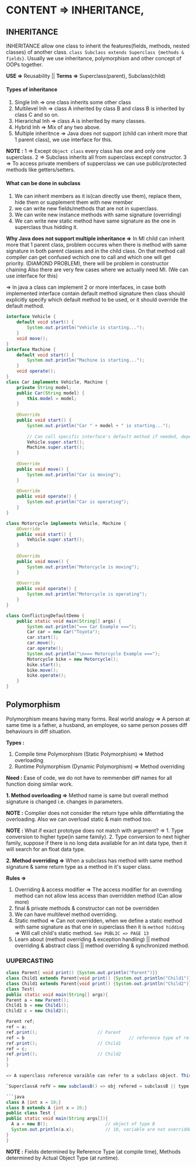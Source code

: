# CONTENT => INHERITANCE, 

## INHERITANCE

INHERITANCE allow one class to inherit the features(fields, methods, nested classes) of another class. `class Subclass extends Superclass {methods & fields}`. Usually we use inheritance, polymorphism and other concept of OOPs together.

**USE =>** Reusability || **Terms =>** Superclass(parent), Subclass(child)

#### Types of inheritance
1. Single Inh => one class inherits some other class
2. Multilevel Inh => class A inherited by class B and class B is inherited by class C and so on.
3. Hierarichal Inh => class A is inherited by many classes.
4. Hybrid Inh => Mix of any two above.
5. Multiple inheritnce => Java does not support (child can inherit more that 1 parent class), we use interface for this.

**NOTE :** 1 => Except `Object class` every class has one and only one superclass. 2 => Subclass inherits all from superclass except constructor. 3 => To access private members of supperclass we can use public/protected methods like getters/setters.

#### What can be done in subclass
1. We can inherit members as it is(can directly use them), replace them, hide them or supplement them with new member
2. we can write new fields/methods that are not in superclass.
3. We can write new instance methods with same signature (overriding)
4. We can write new static method have same signature as the one in superclass thus hidding it.

**Why Java does not support multiple inheritance =>** In MI child can inherit more that 1 parent class, problem occures when there is method with same signature in both parent classes and in the child class. On that method call compiler can get confused wchich one to call and which one will get priority. (DIAMOND PROBLEM), there will be problem in constructor chaining Also there are very few cases where we actually need MI. (We can use interface for this)

=> In java a class can implement 2 or more interfaces, in case both implemented interface contain default method signature then class should explicitly specify which default method to be used, or it should override the default method.

```java
interface Vehicle {
    default void start() {
        System.out.println("Vehicle is starting...");
    }
    void move();
}
interface Machine {
    default void start() {
        System.out.println("Machine is starting...");
    }
    void operate();
}
class Car implements Vehicle, Machine {
    private String model;
    public Car(String model) {
        this.model = model;
    }
    
    @Override
    public void start() {
        System.out.println("Car " + model + " is starting...");
        
        // Can call specific interface's default method if needed, depends on what you want to call
        Vehicle.super.start();  
        Machine.super.start();  
    }
    
    @Override
    public void move() {
        System.out.println("Car is moving");
    }
    
    @Override
    public void operate() {
        System.out.println("Car is operating");
    }
}

class Motorcycle implements Vehicle, Machine {
    @Override
    public void start() {
        Vehicle.super.start();
    }
    
    @Override
    public void move() {
        System.out.println("Motorcycle is moving");
    }
    
    @Override
    public void operate() {
        System.out.println("Motorcycle is operating");
    }
}

class ConflictingDefaultDemo {
    public static void main(String[] args) {
        System.out.println("=== Car Example ===");
        Car car = new Car("Toyota");
        car.start();
        car.move();
        car.operate();
        System.out.println("\n=== Motorcycle Example ===");
        Motorcycle bike = new Motorcycle();
        bike.start();
        bike.move();
        bike.operate();
    }
}
```

## Polymorphism 

Polymorphism means having many forms. Real world analogy => A person at same time is a father, a husband, an employee, so same person posses diff behaviours in diff situation. 

**Types :**
1. Compile time Polymorphism (Static Polymorphism) => Method overloading
2. Runtime Polymorphism (Dynamic Polymorphism) => Method overriding

**Need :** Ease of code, we do not have to remmenber diff names for all function doing similar work.

**1. Method overloading =>** Method name is same but overall method signature is changed i.e. changes in parameters. 

**NOTE :** Complier does not consider the return type while differntiating the overloading. Also we can overload static & main method too.

**NOTE :** What if exact prototype does not match with argument? => 1. Type conversion to higher type(in same family). 2. Type conversion to next higher family, suppose if there is no long data available for an int data type, then it will search for an float data type.

**2. Method overriding =>** When a subclass has method with same method signature & same return type as a method in it's super class.

**Rules =>**
1. Overriding & access modifier => The access modifier for an overrding method can not allow less access than overridden method (Can allow more)
2. final & private methods & constructor can not be overridden
3. We can have multilevel method overriding.
4. Static method => Can not overridden, when we define a static method with same signature as that one in superclass then it is `method hidding` => Will call child's static method. `See PUBLIC => PAGE 13`
5. Learn about (method overriding & exception handling) || method overriding & abstract class || method overriding & synchronized method.

### UUPERCASTING

```java
class Parent{ void print() {System.out.println("Parent")}}
class Child1 extends Parent{void print() {System.out.println("Child1")}}
class Child1 extends Parent{void print() {System.out.println("Child2")}}
class Test{
public static void main(String[] args){
Parent a = new Parent();
Child1 b = new Child1();
Child2 c = new Child2();

Parent ref;
ref = a;
ref.print();                       // Parent
ref = b                                        // reference type of ref is Parent(compile time) & actual object type is B(runtime)
ref.print();                       // Child1
ref = c;
ref.print();                       // Child2
}
}

=> A superclass reference varaible can refer to a subclass object. This is called `UUPERCASTING`. Resolved at runtime and depend on type of object being refered to (not on type of refered variable) that determines which version of overridden method will be executed.

`SuperclassA refV = new subclassB() => obj refered = subclassB || type of refV is superclassA`

```java
class A {int x = 10;}
class B extends A {int x = 20;}
public class Test {
public static void main(String args[]){
  A a = new B();                      // object of type B
  System.out.println(a.x);            // 10, variable are not overridden so `a.x` will refer to data member of superclass.
}
}

```

**NOTE :** Fields determined by	Reference Type (at compile time), Methods	determined by Actual Object Type (at runtime).




















